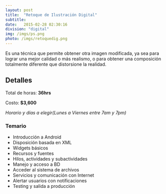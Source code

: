 ```yaml
---
layout: post
title:  "Retoque de Ilustración Digital"
subtitle:
date:   2015-02-28 02:30:16
division: "digital"
img: /imgs/ps.png
photo: /imgs/retoquedig.png
---
```

Es una técnica que permite obtener otra imagen modificada, ya sea para lograr una mejor calidad o más realismo, o para obtener una composición totalmente diferente que distorsione la realidad. 

## Detalles
Total de horas: **36hrs**

Costo: **$3,600**

*Horario y días a elegir(Lunes a Viernes entre 7am y 7pm)*

### Temario
- Introducción a Android
- Disposición basada en XML
- Widgets básicos
- Recursos y fuentes
- Hilos, actividades y subactividades
- Manejo y acceso a BD
- Acceder al sistema de archivos
- Servicios y comunicación con Internet
- Alertar usuarios con notificaciones
- Testing y salida a producción